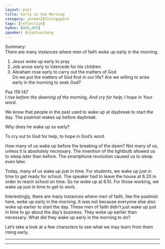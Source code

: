 ```yaml
---
layout: post
title: Early in the Morning
category: sermon2021singapore
tags: [reflection]
hymns: [466,405]
speaker: dnjoshuachong
---
```

Summary:  
There are many instances where men of faith woke up early in the morning.  
1. Jesus woke up early to pray  
2. Job arose early to intercede for his children  
3. Abraham rose early to carry out the matters of God  
Do we put the matters of God first in our life? Are we willing to arise early in the morning to seek God?


Psa 119:147  
*I rise before the dawning of the morning, And cry for help; I hope in Your word.*

We know that people in the past used to wake up at daybreak to start the day. The psalmist wakes up before daybreak.

Why does he wake up so early?

To cry out to God for help, to hope in God’s word.

How many of us wake up before the breaking of the dawn? Not many of us, unless it is absolutely necessary. The invention of the lightbulb allowed us to sleep later than before. The smartphone revolution caused us to sleep even later.

Today, many of us wake up just in time. For students, we wake up just in time to get ready for school. The speaker had to leave the house at 6.20 in order to reach school on time. So he woke up at 6.10. For those working, we wake up just in time to get to work.

Interestingly, there are many instances where men of faith, like the psalmist here, woke up early in the morning. It was not because everyone else also woke up earlier to start the day. These men of faith didn’t just wake up just in time to go about the day’s business. They woke up earlier than necessary. What did they wake up early in the morning to do?

Let’s take a look at a few characters to see what we may learn from them rising early.



----
****
